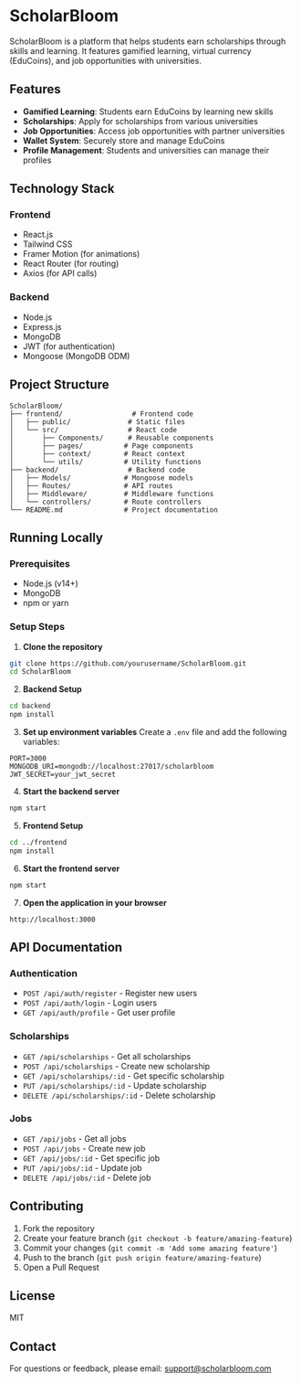 # ScholarBloom

ScholarBloom is a platform that helps students earn scholarships through skills and learning. It features gamified learning, virtual currency (EduCoins), and job opportunities with universities.

## Features

- **Gamified Learning**: Students earn EduCoins by learning new skills
- **Scholarships**: Apply for scholarships from various universities
- **Job Opportunities**: Access job opportunities with partner universities
- **Wallet System**: Securely store and manage EduCoins
- **Profile Management**: Students and universities can manage their profiles

## Technology Stack

### Frontend
- React.js
- Tailwind CSS
- Framer Motion (for animations)
- React Router (for routing)
- Axios (for API calls)

### Backend
- Node.js
- Express.js
- MongoDB
- JWT (for authentication)
- Mongoose (MongoDB ODM)

## Project Structure

```
ScholarBloom/
├── frontend/                 # Frontend code
│   ├── public/              # Static files
│   └── src/                 # React code
│       ├── Components/      # Reusable components
│       ├── pages/          # Page components
│       ├── context/        # React context
│       └── utils/          # Utility functions
├── backend/                 # Backend code
│   ├── Models/             # Mongoose models
│   ├── Routes/             # API routes
│   ├── Middleware/         # Middleware functions
│   └── controllers/        # Route controllers
└── README.md               # Project documentation
```

## Running Locally

### Prerequisites
- Node.js (v14+)
- MongoDB
- npm or yarn

### Setup Steps

1. **Clone the repository**
```bash
git clone https://github.com/yourusername/ScholarBloom.git
cd ScholarBloom
```

2. **Backend Setup**
```bash
cd backend
npm install
```

3. **Set up environment variables**
Create a `.env` file and add the following variables:
```
PORT=3000
MONGODB_URI=mongodb://localhost:27017/scholarbloom
JWT_SECRET=your_jwt_secret
```

4. **Start the backend server**
```bash
npm start
```

5. **Frontend Setup**
```bash
cd ../frontend
npm install
```

6. **Start the frontend server**
```bash
npm start
```

7. **Open the application in your browser**
```
http://localhost:3000
```

## API Documentation

### Authentication
- `POST /api/auth/register` - Register new users
- `POST /api/auth/login` - Login users
- `GET /api/auth/profile` - Get user profile

### Scholarships
- `GET /api/scholarships` - Get all scholarships
- `POST /api/scholarships` - Create new scholarship
- `GET /api/scholarships/:id` - Get specific scholarship
- `PUT /api/scholarships/:id` - Update scholarship
- `DELETE /api/scholarships/:id` - Delete scholarship

### Jobs
- `GET /api/jobs` - Get all jobs
- `POST /api/jobs` - Create new job
- `GET /api/jobs/:id` - Get specific job
- `PUT /api/jobs/:id` - Update job
- `DELETE /api/jobs/:id` - Delete job

## Contributing

1. Fork the repository
2. Create your feature branch (`git checkout -b feature/amazing-feature`)
3. Commit your changes (`git commit -m 'Add some amazing feature'`)
4. Push to the branch (`git push origin feature/amazing-feature`)
5. Open a Pull Request

## License

MIT

## Contact

For questions or feedback, please email: support@scholarbloom.com 